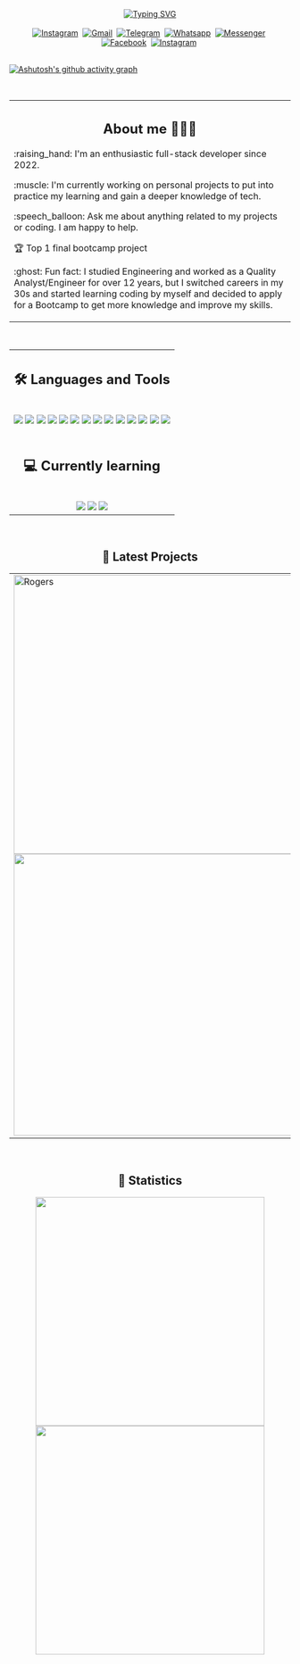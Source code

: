 <div align="center">
 <a href="https://git.io/typing-svg"><img src="https://readme-typing-svg.demolab.com?font=Exo+2&weight=600&size=36&duration=3000&pause=1000&color=7FB42C&center=true&width=800&height=75&lines=Hello+there!+I'm+Weslley+Fortunato.;I+build+things+to+make+life+easier!" alt="Typing SVG" /></a>
</div>
<br />

<div align="center">
  <tbody>
    <td> <a href="https://www.linkedin.com/in/weslleyfortunato/"><img src="https://img.shields.io/badge/LinkedIn-0077B5?style=for-the-badge&logo=linkedin&logoColor=white" alt="Instagram" /></a>&nbsp;  </td>
    <td> <a href=mailto:weslley.m.fortunato@gmail.com><img src="https://img.shields.io/badge/Gmail-D14836?style=for-the-badge&logo=gmail&logoColor=white" alt="Gmail" /></a>&nbsp; </td>
    <td> <a href="https://t.me/+12365085605"><img src="https://img.shields.io/badge/Telegram-2CA5E0?style=for-the-badge&logo=telegram&logoColor=white" alt="Telegram" /></a>&nbsp; </td>
    <td> <a href="https://wa.me/12365085605"><img src="https://img.shields.io/badge/WhatsApp-25D366?style=for-the-badge&logo=whatsapp&logoColor=white" alt="Whatsapp" target='_blank'/></a>&nbsp; </td>
    <td> <a href="https://m.me/weslley.m.fortunato"><img src="https://img.shields.io/badge/Messenger-00B2FF?style=for-the-badge&logo=messenger&logoColor=white" alt="Messenger"/></a>&nbsp; </td>
    <td> <a href="https://www.facebook.com/weslley.m.fortunato"><img src="https://img.shields.io/badge/Facebook-1877F2?style=for-the-badge&logo=facebook&logoColor=white" alt="Facebook" /></a>&nbsp; </td>
    <td> <a href="https://www.instagram.com/weslleypmf/"><img src="https://img.shields.io/badge/Instagram-E4405F?style=for-the-badge&logo=instagram&logoColor=white" alt="Instagram" /></a>&nbsp; </td>
  </tbody>
</div>
<br />

[![Ashutosh's github activity graph](https://github-readme-activity-graph.cyclic.app/graph?username=weslleypmfortunato&theme=react-dark&custom_title=Weslley's%20Contribution%20Graph&hide_border=true)](https://github.com/weslleypmfortunato/github-readme-activity-graph)

<br />

<table><tr><td valign="top" width="100%">
    <h2 align="center">About me 🧑🏻‍🦱</h2>
    <p> :raising_hand: I'm an enthusiastic full-stack developer since 2022. </p>
    <p> :muscle: I'm currently working on personal projects to put into practice my learning and gain a deeper knowledge of tech. </p>
    <p> :speech_balloon: Ask me about anything related to my projects or coding. I am happy to help. </p>
    <p> 🏆 Top 1 final bootcamp project </p>
    <p> :ghost: Fun fact: I studied Engineering and worked as a Quality Analyst/Engineer for over 12 years, but I switched careers in my 30s and started learning coding by myself and decided to apply for a Bootcamp to get more knowledge and improve my skills. </p>
</td></tr></tr></table> 

<br />

<table align="center">
  <tr>
    <td align="center">
      <h2 align="center"> 🛠 Languages and Tools</h2>
      <br />
      <img src="https://img.shields.io/badge/JavaScript-F7DF1E.svg?style=for-the-badge&logo=JavaScript&logoColor=black" />  
      <img src="https://img.shields.io/badge/React-20232A?style=for-the-badge&logo=react&logoColor=61DAFB" />
      <img src="https://img.shields.io/badge/Node.js-43853D?style=for-the-badge&logo=node.js&logoColor=white" />
      <img src="https://img.shields.io/badge/Express.js-404D59?style=for-the-badge" />
      <img src="https://img.shields.io/badge/Express.js-404D59?style=for-the-badge" />
      <img src="https://img.shields.io/badge/HTML-239120?style=for-the-badge&logo=html5&logoColor=white" />
      <img src="https://img.shields.io/badge/CSS-239120?&style=for-the-badge&logo=css3&logoColor=white" />
      <img src="https://img.shields.io/badge/Bootstrap-563D7C?style=for-the-badge&logo=bootstrap&logoColor=white" />
      <img src="https://img.shields.io/badge/MongoDB-4EA94B?style=for-the-badge&logo=mongodb&logoColor=white" /> 
      <img src="https://img.shields.io/badge/-VSCode-007ACC?&style=for-the-badge&logo=visual-studio-code&logoColor=white" />
      <img src="https://img.shields.io/badge/github-%23121011.svg?style=for-the-badge&logo=github&logoColor=white" />
      <img src="https://img.shields.io/badge/Netlify-00C7B7?style=for-the-badge&logo=netlify&logoColor=white" />
      <img src="https://img.shields.io/badge/json%20web%20tokens-323330?style=for-the-badge&logo=json-web-tokens&logoColor=pink" />
      <img src="https://img.shields.io/badge/Axios-5A29E4.svg?style=for-the-badge&logo=Axios&logoColor=white" />
      <br />
      <br />
      <h2 align="center"> 💻 Currently learning </h2>
      <br />
      <img src="https://img.shields.io/badge/TypeScript-3178C6.svg?style=for-the-badge&logo=TypeScript&logoColor=white" />
      <img src="https://img.shields.io/badge/Tailwind%20CSS-06B6D4.svg?style=for-the-badge&logo=Tailwind-CSS&logoColor=white" />
      <img src="https://img.shields.io/badge/Next.js-000000.svg?style=for-the-badge&logo=nextdotjs&logoColor=white" />
    </td>
  </tr>
</table>

<br />
<h2 align="center"> 🎯 Latest Projects</h2>
<table>
  <tr>
    <td>
      <img width="500" alt="Rogers" src="https://user-images.githubusercontent.com/111170704/227114801-7e1c72e2-daeb-4408-b9d3-58684fb97d0c.png">
      <a href="https://github.com/weslleypmfortunato/finalProject-management-system-frontend">
      <img width="505" src="https://user-images.githubusercontent.com/111170704/227115370-e36edba4-a21d-4c4c-8081-4966d1760b55.png" />
    </td>
    <td>
      <img width="500" alt="Flavours of the World" src="https://user-images.githubusercontent.com/111170704/227114889-c7e5bfe8-9c9d-4ce6-b0e8-7f740031d6ca.png">
      <a href="https://github.com/weslleypmfortunato/food-recipes">
      <img width="505" src="https://user-images.githubusercontent.com/111170704/227115454-91d3bc5f-13fb-4403-a5dc-8dcc6b6e3819.png" />
    </td>
  </tr>
</table>

<br />
<h2 align="center"> 📡 Statistics</h2>
<div valign="top" align="center">
  <img src="https://github-readme-stats.vercel.app/api/top-langs/?username=weslleypmfortunato&layout=compact&theme=radical" width="410" />
  <img src="https://github-readme-stats.vercel.app/api?username=weslleypmfortunato&theme=radical&show_icons=true" width="410"/>
</div>
